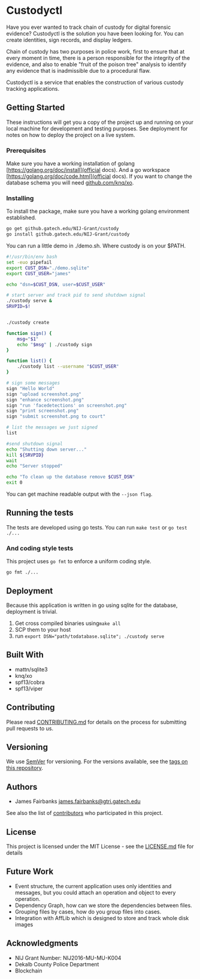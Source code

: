 # Custodyctl

Have you ever wanted to track chain of custody for digital forensic evidence?
Custodyctl is the solution you have been looking for.
You can create identities, sign records, and display ledgers. 

Chain of custody has two purposes in police work, first to ensure that at every moment in time,
there is a person responsible for the integrity of the evidence, and also to enable "fruit of the
poison tree" analysis to identify any evidence that is inadmissible due to a procedural flaw.

Custodyctl is a service that enables the construction of various custody tracking applications.

## Getting Started

These instructions will get you a copy of the project up and running on your local machine for development and testing purposes. See deployment for notes on how to deploy the project on a live system.

### Prerequisites

Make sure you have a working installation of golang [https://golang.org/doc/install](official docs).
And a go workspace [https://golang.org/doc/code.html](official docs).
If you want to change the database schema you will need [github.com/knq/xo](xo).


### Installing

To install the package, make sure you have a working golang environment established.
```bash
go get github.gatech.edu/NIJ-Grant/custody
go install github.gatech.edu/NIJ-Grant/custody 
```


You can run a little demo in ./demo.sh.
Where custody is on your $PATH.
```bash
#!/usr/bin/env bash
set -euo pipefail
export CUST_DSN="./demo.sqlite"
export CUST_USER="james"

echo "dsn=$CUST_DSN, user=$CUST_USER"

# start server and track pid to send shutdown signal
./custody serve &
SRVPID=$!


./custody create

function sign() {
    msg="$1"
    echo "$msg" | ./custody sign 
}

function list() {
    ./custody list --username "$CUST_USER"
}

# sign some messages
sign "Hello World"
sign "upload screenshot.png"
sign "enhance screenshot.png"
sign "run 'facedetections' on screenshot.png"
sign "print screenshot.png"
sign "submit screenshot.png to court"

# list the messages we just signed
list

#send shutdown signal
echo "Shutting down server..."
kill ${SRVPID}
wait
echo "Server stopped"

echo "To clean up the database remove $CUST_DSN"
exit 0
```

You can get machine readable output with the `--json flag`.

## Running the tests

The tests are developed using go tests. You can run `make test` or `go test ./...`


### And coding style tests

This project uses `go fmt` to enforce a uniform coding style.

```
go fmt ./...
```

## Deployment

Because this application is written in go using sqlite for the database, deployment is trivial.

1. Get cross compiled binaries using`make all`
2. SCP them to your host
3. run `export DSN="path/todatabase.sqlite"; ./custody serve`

## Built With

* mattn/sqlite3
* knq/xo
* spf13/cobra
* spf13/viper


## Contributing

Please read [CONTRIBUTING.md](https://github.gatech.edu/NIJ-Grant/custody/Contributing.md) for details on the process for submitting pull requests to us.

## Versioning

We use [SemVer](http://semver.org/) for versioning. For the versions available, see the [tags on this repository](https://github.gatech.edu/NIJ-Grant/custody/tags). 

## Authors

* James Fairbanks <james.fairbanks@gtri.gatech.edu>

See also the list of [contributors](https://github.gatech.edu/NIJ-Grant/custody/contributors) who participated in this project.

## License

This project is licensed under the MIT License - see the [LICENSE.md](LICENSE.md) file for details

## Future Work

- Event structure, the current application uses only identities and messages, but you could attach
  an operation and object to every operation.
- Dependency Graph, how can we store the dependencies between files.
- Grouping files by cases, how do you group files into cases.
- Integration with AffLib which is designed to store and track whole disk images


## Acknowledgments

* NIJ Grant Number: NIJ2016-MU-MU-K004
* Dekalb County Police Department
* Blockchain
